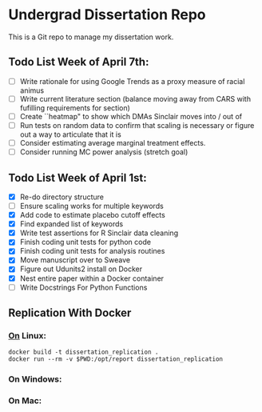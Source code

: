 # Undergrad Dissertation Repo
This is a Git repo to manage my dissertation work.

## Todo List Week of April 7th:

- [ ] Write rationale for using Google Trends as a proxy measure of racial animus
- [ ] Write current literature section (balance moving away from CARS with fufilling requirements for section)
- [ ] Create ``heatmap" to show which DMAs Sinclair moves into / out of
- [ ] Run tests on random data to confirm that scaling is necessary or figure out a way to articulate that it is
- [ ] Consider estimating average marginal treatment effects.
- [ ] Consider running MC power analysis (stretch goal)

## Todo List Week of April 1st:

- [x] Re-do directory structure
- [ ] Ensure scaling works for multiple keywords
- [x] Add code to estimate placebo cutoff effects
- [x] Find expanded list of keywords
- [x] Write test assertions for R Sinclair data cleaning
- [x] Finish coding unit tests for python code
- [x] Finish coding unit tests for analysis routines
- [x] Move manuscript over to Sweave
- [x] Figure out Udunits2 install on Docker
- [x] Nest entire paper within a Docker container
- [ ] Write Docstrings For Python Functions

## Replication With Docker
### [On](On) Linux:
```
docker build -t dissertation_replication .
docker run --rm -v $PWD:/opt/report dissertation_replication
```
### On Windows:
### On Mac:

